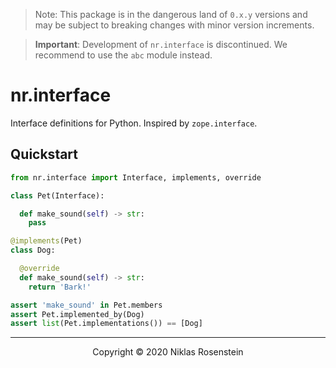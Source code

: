 
> Note: This package is in the dangerous land of `0.x.y` versions and may be subject to breaking
> changes with minor version increments.

> __Important__: Development of `nr.interface` is discontinued. We recommend to use the `abc`
> module instead.

# nr.interface

Interface definitions for Python. Inspired by `zope.interface`.

## Quickstart

```py
from nr.interface import Interface, implements, override

class Pet(Interface):

  def make_sound(self) -> str:
    pass

@implements(Pet)
class Dog:

  @override
  def make_sound(self) -> str:
    return 'Bark!'

assert 'make_sound' in Pet.members
assert Pet.implemented_by(Dog)
assert list(Pet.implementations()) == [Dog]
```

---

<p align="center">Copyright &copy; 2020 Niklas Rosenstein</p>
